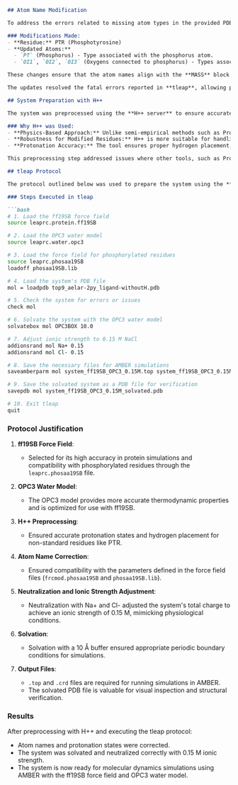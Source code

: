 ```markdown
## Atom Name Modification

To address the errors related to missing atom types in the provided PDB file (`top9_aelar-2py_ligand-withoutH.pdb`), several atom names were adjusted to ensure compatibility with the parameters defined in the **ff19SB** force field. Below are the details of the modifications:

### Modifications Made:
- **Residue:** PTR (Phosphotyrosine)
- **Updated Atoms:**
  - `PT` (Phosphorus) - Type associated with the phosphorus atom.
  - `OI1`, `OI2`, `OI3` (Oxygens connected to phosphorus) - Types associated with these oxygen atoms.

These changes ensure that the atom names align with the **MASS** block in the `frcmod.phosaa19SB` file and the PTR residue definitions in the `phosaa19SB.lib` file. 

The updates resolved the fatal errors reported in **tleap**, allowing proper system processing.

## System Preparation with H++

The system was preprocessed using the **H++ server** to ensure accurate addition of hydrogen atoms and protonation states under physiological pH conditions. 

### Why H++ was Used:
- **Physics-Based Approach:** Unlike semi-empirical methods such as PropKa, H++ relies on the **Poisson-Boltzmann (PB)** or **Generalized Born (GB)** models, which calculate protonation states by solving the full electrostatic environment of the system.
- **Robustness for Modified Residues:** H++ is more suitable for handling non-standard residues, such as phosphotyrosine (PTR), and accounts for the specific electrostatic interactions of phosphorylated groups.
- **Protonation Accuracy:** The tool ensures proper hydrogen placement, even in residues with unique environments or altered chemistry.

This preprocessing step addressed issues where other tools, such as PropKa, failed to add hydrogens correctly due to the residue's non-standard nature.

## tleap Protocol

The protocol outlined below was used to prepare the system using the **ff19SB** force field and the **OPC3** water model with an ionic strength of 0.15 M NaCl.

### Steps Executed in tleap

```bash
# 1. Load the ff19SB force field
source leaprc.protein.ff19SB

# 2. Load the OPC3 water model
source leaprc.water.opc3

# 3. Load the force field for phosphorylated residues
source leaprc.phosaa19SB
loadoff phosaa19SB.lib

# 4. Load the system's PDB file
mol = loadpdb top9_aelar-2py_ligand-withoutH.pdb

# 5. Check the system for errors or issues
check mol

# 6. Solvate the system with the OPC3 water model
solvatebox mol OPC3BOX 10.0

# 7. Adjust ionic strength to 0.15 M NaCl
addionsrand mol Na+ 0.15
addionsrand mol Cl- 0.15

# 8. Save the necessary files for AMBER simulations
saveamberparm mol system_ff19SB_OPC3_0.15M.top system_ff19SB_OPC3_0.15M.crd

# 9. Save the solvated system as a PDB file for verification
savepdb mol system_ff19SB_OPC3_0.15M_solvated.pdb

# 10. Exit tleap
quit
```

### Protocol Justification

1. **ff19SB Force Field**:
   - Selected for its high accuracy in protein simulations and compatibility with phosphorylated residues through the `leaprc.phosaa19SB` file.

2. **OPC3 Water Model**:
   - The OPC3 model provides more accurate thermodynamic properties and is optimized for use with ff19SB.

3. **H++ Preprocessing**:
   - Ensured accurate protonation states and hydrogen placement for non-standard residues like PTR.

4. **Atom Name Correction**:
   - Ensured compatibility with the parameters defined in the force field files (`frcmod.phosaa19SB` and `phosaa19SB.lib`).

5. **Neutralization and Ionic Strength Adjustment**:
   - Neutralization with Na+ and Cl- adjusted the system's total charge to achieve an ionic strength of 0.15 M, mimicking physiological conditions.

6. **Solvation**:
   - Solvation with a 10 Å buffer ensured appropriate periodic boundary conditions for simulations.

7. **Output Files**:
   - `.top` and `.crd` files are required for running simulations in AMBER.
   - The solvated PDB file is valuable for visual inspection and structural verification.

### Results

After preprocessing with H++ and executing the tleap protocol:
- Atom names and protonation states were corrected.
- The system was solvated and neutralized correctly with 0.15 M ionic strength.
- The system is now ready for molecular dynamics simulations using AMBER with the ff19SB force field and OPC3 water model.
